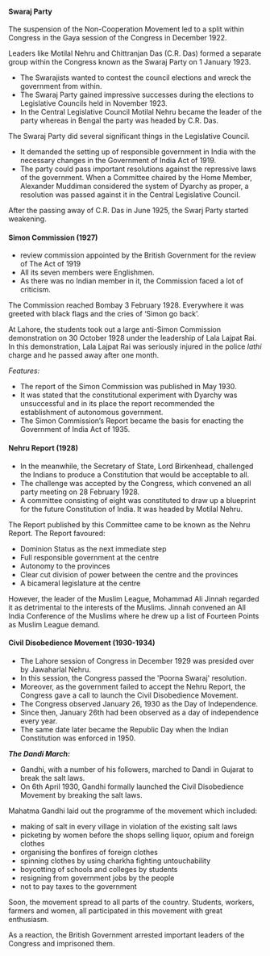 
#### Swaraj Party
The suspension of the Non-Cooperation Movement led to a split within Congress in the Gaya session of the Congress in December 1922.

Leaders like Motilal Nehru and Chittranjan Das (C.R. Das) formed a separate group within the Congress known as the Swaraj Party on 1 January 1923.

* The Swarajists wanted to contest the council elections and wreck the government from within.
* The Swaraj Party gained impressive successes during the elections to Legislative Councils held in November 1923.
* In the Central Legislative Council Motilal Nehru became the leader of the party whereas in Bengal the party was headed by C.R. Das.

The Swaraj Party did several significant things in the Legislative Council.
* It demanded the setting up of responsible government in India with the necessary changes in the Government of India Act of 1919.
* The party could pass important resolutions against the repressive laws of the government. When a Committee chaired by the Home Member, Alexander Muddiman considered the system of Dyarchy as proper, a resolution was passed against it in the Central Legislative Council.

After the passing away of C.R. Das in June 1925, the Swarj Party started weakening.

#### Simon Commission (1927)
* review commission appointed by the British Government for the review of The Act of 1919
* All its seven members were Englishmen.
* As there was no Indian member in it, the Commission faced a lot of criticism.

The Commission reached Bombay 3 February 1928. Everywhere it was greeted with black flags and the cries of ‘Simon go back’.

At Lahore, the students took out a large anti-Simon Commission demonstration on 30 October 1928 under the leadership of Lala Lajpat Rai. In this demonstration, Lala Lajpat Rai was seriously injured in the police _lathi_ charge and he passed away after one month.

_Features:_
* The report of the Simon Commission was published in May 1930.
* It was stated that the constitutional experiment with Dyarchy was unsuccessful and in its place the report recommended the establishment of autonomous government.
* The Simon Commission’s Report became the basis for enacting the Government of India Act of 1935.

#### Nehru Report (1928)
* In the meanwhile, the Secretary of State, Lord Birkenhead, challenged the Indians to produce a Constitution that would be acceptable to all.
* The challenge was accepted by the Congress, which convened an all party meeting on 28 February 1928.
* A committee consisting of eight was constituted to draw up a blueprint for the future Constitution of India. It was headed by Motilal Nehru.

The Report published by this Committee came to be known as the Nehru Report. The Report favoured:
* Dominion Status as the next immediate step
* Full responsible government at the centre
* Autonomy to the provinces
* Clear cut division of power between the centre and the provinces
* A bicameral legislature at the centre

However, the leader of the Muslim League, Mohammad Ali Jinnah regarded it as detrimental to the interests of the Muslims. Jinnah convened an All India Conference of the Muslims where he drew up a list of Fourteen Points as Muslim League demand.

#### Civil Disobedience Movement (1930-1934)
* The Lahore session of Congress in December 1929 was presided over by Jawaharlal Nehru.
* In this session, the Congress passed the 'Poorna Swaraj' resolution.
* Moreover, as the government failed to accept the Nehru Report, the Congress gave a call to launch the Civil Disobedience Movement.
* The Congress observed January 26, 1930 as the Day of Independence.
* Since then, January 26th had been observed as a day of independence every year.
* The same date later became the Republic Day when the Indian Constitution was enforced in 1950.

___The Dandi March:___
* Gandhi, with a number of his followers, marched to Dandi in Gujarat to break the salt laws.
* On 6th April 1930, Gandhi formally launched the Civil Disobedience Movement by breaking the salt laws.

Mahatma Gandhi laid out the programme of the movement which included:
* making of salt in every village in violation of the existing salt laws
* picketing by women before the shops selling liquor, opium and foreign clothes
* organising the bonfires of foreign clothes
* spinning clothes by using charkha fighting untouchability
* boycotting of schools and colleges by students
* resigning from government jobs by the people
* not to pay taxes to the government

Soon, the movement spread to all parts of the country. Students, workers, farmers and women, all participated in this movement with great enthusiasm.

As a reaction, the British Government arrested important leaders of the Congress and imprisoned them.
